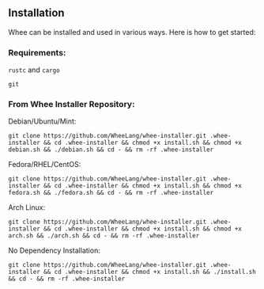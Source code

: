 ## Installation

Whee can be installed and used in various ways. Here is how to get started:

### Requirements:

```rustc``` and ```cargo```
    
```git```

### From Whee Installer Repository:
Debian/Ubuntu/Mint:
```
git clone https://github.com/WheeLang/whee-installer.git .whee-installer && cd .whee-installer && chmod +x install.sh && chmod +x debian.sh && ./debian.sh && cd - && rm -rf .whee-installer
```
Fedora/RHEL/CentOS:
```
git clone https://github.com/WheeLang/whee-installer.git .whee-installer && cd .whee-installer && chmod +x install.sh && chmod +x fedora.sh && ./fedora.sh && cd - && rm -rf .whee-installer
```
Arch Linux:
```
git clone https://github.com/WheeLang/whee-installer.git .whee-installer && cd .whee-installer && chmod +x install.sh && chmod +x arch.sh && ./arch.sh && cd - && rm -rf .whee-installer
```
No Dependency Installation:
```
git clone https://github.com/WheeLang/whee-installer.git .whee-installer && cd .whee-installer && chmod +x install.sh && ./install.sh && cd - && rm -rf .whee-installer
```
